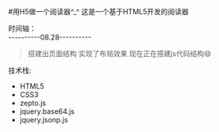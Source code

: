 #用H5做一个阅读器^_^
这是一个基于HTML5开发的阅读器    
    
时间轴：    
----------08.28----------
>搭建出页面结构 实现了布局效果 现在正在搭建js代码结构😄
     
技术栈:    
- HTML5
- CSS3
- zepto.js
- jquery.base64.js
- jquery.jsonp.js
